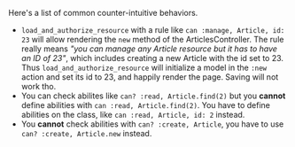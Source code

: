 Here's a list of common counter-intuitive behaviors.

- `load_and_authorize_resource` with a rule like `can :manage, Article, id: 23` will allow rendering the `new` method of the ArticlesController. The rule really means _"you can manage any Article resource but it has to have an ID of 23"_, which includes creating a new Article with the id set to 23. Thus `load_and_authorize_resource` will initialize a model in the `:new` action and set its id to 23, and happily render the page. Saving will not work tho.
- You can check abilites like `can? :read, Article.find(2)` but you **cannot** define abilities with `can :read, Article.find(2)`. You have to define abilities on the class, like `can :read, Article, id: 2` instead.
- You **cannot** check abilities with `can? :create, Article`, you have to use `can? :create, Article.new` instead.